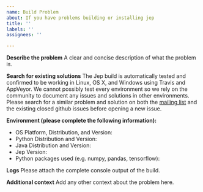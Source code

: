 ```yaml
---
name: Build Problem
about: If you have problems building or installing jep
title: ''
labels: ''
assignees: ''

---
```


**Describe the problem**
A clear and concise description of what the problem is.

**Search for existing solutions**
The Jep build is automatically tested and confirmed to be working in Linux, OS X, and Windows using Travis and AppVeyor. We cannot possibly test every environment so we rely on the community to document any issues and solutions in other environments. Please search for a similar problem and solution on both the [mailing list](https://groups.google.com/forum/#!forum/jep-project) and the existing closed github issues before opening a new issue.

**Environment (please complete the following information):**
- OS Platform, Distribution, and Version:
- Python Distribution and Version:
- Java Distribution and Version:
- Jep Version:
- Python packages used (e.g. numpy, pandas, tensorflow):

**Logs**
Please attach the complete console output of the build.

**Additional context**
Add any other context about the problem here.
